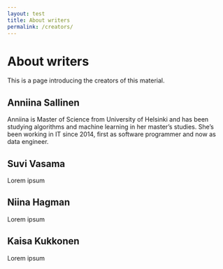 ```yaml
---
layout: test
title: About writers
permalink: /creators/
---
```

# About writers

This is a page introducing the creators of this material.

## Anniina Sallinen

Anniina is Master of Science from University of Helsinki and has been studying algorithms and machine learning in her master’s studies. She’s been working in IT since 2014, first as software programmer and now as data engineer.

[<i class="fab fa-twitter-square fa-2x"></i>](https://twitter.com/annisalli) 
[<i class="fab fa-linkedin fa-2x"></i>](https://www.linkedin.com/in/asallinen/)

## Suvi Vasama

Lorem ipsum

[<i class="fab fa-twitter-square fa-2x"></i>](https://twitter.com/annisalli) 
[<i class="fab fa-linkedin fa-2x"></i>](https://www.linkedin.com/in/asallinen/)

## Niina Hagman

Lorem ipsum

[<i class="fab fa-twitter-square fa-2x"></i>](https://twitter.com/annisalli)
[<i class="fab fa-linkedin fa-2x"></i>](https://www.linkedin.com/in/asallinen/)

## Kaisa Kukkonen

Lorem ipsum

[<i class="fab fa-twitter-square fa-2x"></i>](https://twitter.com/annisalli) 
[<i class="fab fa-linkedin fa-2x"></i>](https://www.linkedin.com/in/asallinen/)
